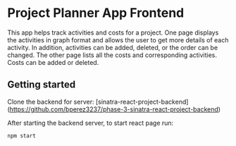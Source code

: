 # Project Planner App Frontend

This app helps track activities and costs for a project. One page displays the activities in graph format and allows the user to get more details of each activity. In addition, activities can be added, deleted, or the order can be changed. The other page lists all the costs and corresponding activities. Costs can be added or deleted.

## Getting started

Clone the backend for server: [sinatra-react-project-backend]
(https://github.com/bperez3237/phase-3-sinatra-react-project-backend)

After starting the backend server, to start react page run:

```bash
npm start
```
